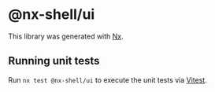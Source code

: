 # @nx-shell/ui

This library was generated with [Nx](https://nx.dev).

## Running unit tests

Run `nx test @nx-shell/ui` to execute the unit tests via [Vitest](https://vitest.dev/).
